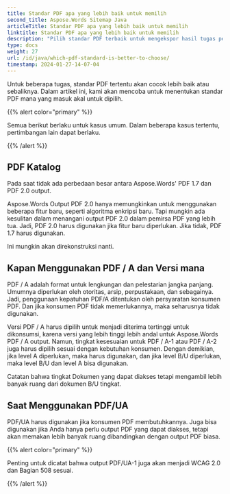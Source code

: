 ```yaml
---
title: Standar PDF apa yang lebih baik untuk memilih
second_title: Aspose.Words Sitemap Java
articleTitle: Standar PDF apa yang lebih baik untuk memilih
linktitle: Standar PDF apa yang lebih baik untuk memilih
description: "Pilih standar PDF terbaik untuk mengekspor hasil tugas pemrograman Anda JavaSitemap Standar PDF mana yang lebih baik - PDF 1.7, PDF 2.0, PDF / A-1, PDF / A-2, atau PDF / U."
type: docs
weight: 27
url: /id/java/which-pdf-standard-is-better-to-choose/
timestamp: 2024-01-27-14-07-04
---
```


Untuk beberapa tugas, standar PDF tertentu akan cocok lebih baik atau sebaliknya. Dalam artikel ini, kami akan mencoba untuk menentukan standar PDF mana yang masuk akal untuk dipilih.

{{% alert color="primary" %}}

Semua berikut berlaku untuk kasus umum. Dalam beberapa kasus tertentu, pertimbangan lain dapat berlaku.

{{% /alert %}}

## PDF Katalog

Pada saat tidak ada perbedaan besar antara Aspose.Words' PDF 1.7 dan PDF 2.0 output.

Aspose.Words Output PDF 2.0 hanya memungkinkan untuk menggunakan beberapa fitur baru, seperti algoritma enkripsi baru. Tapi mungkin ada kesulitan dalam menangani output PDF 2.0 dalam pemirsa PDF yang lebih tua. Jadi, PDF 2.0 harus digunakan jika fitur baru diperlukan. Jika tidak, PDF 1.7 harus digunakan.

Ini mungkin akan direkonstruksi nanti.

## Kapan Menggunakan PDF / A dan Versi mana

PDF / A adalah format untuk lengkungan dan pelestarian jangka panjang. Umumnya diperlukan oleh otoritas, arsip, perpustakaan, dan sebagainya. Jadi, penggunaan kepatuhan PDF/A ditentukan oleh persyaratan konsumen PDF. Dan jika konsumen PDF tidak memerlukannya, maka seharusnya tidak digunakan.

Versi PDF / A harus dipilih untuk menjadi diterima tertinggi untuk dikonsumsi, karena versi yang lebih tinggi lebih andal untuk Aspose.Words PDF / A output. Namun, tingkat kesesuaian untuk PDF / A-1 atau PDF / A-2 juga harus dipilih sesuai dengan kebutuhan konsumen. Dengan demikian, jika level A diperlukan, maka harus digunakan, dan jika level B/U diperlukan, maka level B/U dan level A bisa digunakan.

Catatan bahwa tingkat Dokumen yang dapat diakses tetapi mengambil lebih banyak ruang dari dokumen B/U tingkat.

## Saat Menggunakan PDF/UA

PDF/UA harus digunakan jika konsumen PDF membutuhkannya. Juga bisa digunakan jika Anda hanya perlu output PDF yang dapat diakses, tetapi akan memakan lebih banyak ruang dibandingkan dengan output PDF biasa.

{{% alert color="primary" %}}

Penting untuk dicatat bahwa output PDF/UA-1 juga akan menjadi WCAG 2.0 dan Bagian 508 sesuai.

{{% /alert %}}
